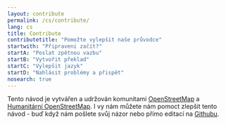 ```yaml
---
layout: contribute
permalink: /cs/contribute/
lang: cs
title: Contribute
contributetitle: "Pomožte vylepšit naše průvodce"
startwith: "Připraveni začít?"
startA: "Poslat zpětnou vazbu"
startB: "Vytvořit překlad"
startC: "Vylepšit jazyk"
startD: "Nahlásit problémy a přispět"
nosearch: true
---
```

Tento návod je vytvářen a udržován komunitami [OpenStreetMap](https://www.openstreetmap.org/) a [Humanitární OpenStreetMap](https://www.hotosm.org/). I vy nám můžete nám pomoct zlepšit tento návod - buď když nám pošlete svůj názor nebo přímo editací na [Githubu](http://github.com/hotosm/learnosm).
